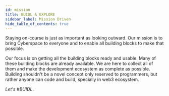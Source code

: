 ```yaml
---
id: mission
title: BUIDL & EXPLORE
sidebar_label: Mission Driven
hide_table_of_contents: true
---
```


Staying on-course is just as important as looking outward. Our mission is to bring Cyberspace to everyone and to enable all building blocks to make that possible.

Our focus is on getting all the building blocks ready and usable. Many of these building blocks are already available. We are here to collect all of them and make the development ecosystem as complete as possible. Building shouldn't be a novel concept only reserved to programmers, but rather anyone can code and build, specially in web3 ecosystem.

_Let's #BUIDL_.

